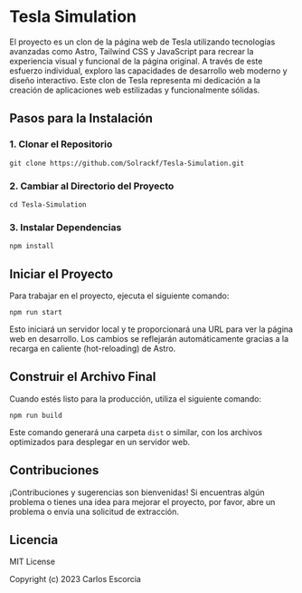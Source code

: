 
# Tesla Simulation

El proyecto es un clon de la página web de Tesla utilizando tecnologías avanzadas como Astro, Tailwind CSS y JavaScript para recrear la experiencia visual y funcional de la página original. A través de este esfuerzo individual, exploro las capacidades de desarrollo web moderno y diseño interactivo. Este clon de Tesla representa mi dedicación a la creación de aplicaciones web estilizadas y funcionalmente sólidas.


## Pasos para la Instalación

### 1. Clonar el Repositorio

    git clone https://github.com/Solrackf/Tesla-Simulation.git

### 2. Cambiar al Directorio del Proyecto

    cd Tesla-Simulation

### 3. Instalar Dependencias

    npm install

## Iniciar el Proyecto
Para trabajar en el proyecto, ejecuta el siguiente comando:

    npm run start

Esto iniciará un servidor local y te proporcionará una URL para ver la página web en desarrollo. Los cambios se reflejarán automáticamente gracias a la recarga en caliente (hot-reloading) de Astro.

## Construir el Archivo Final

Cuando estés listo para la producción, utiliza el siguiente comando:

    npm run build

Este comando generará una carpeta `dist` o similar, con los archivos optimizados para desplegar en un servidor web.

## Contribuciones

¡Contribuciones y sugerencias son bienvenidas! Si encuentras algún problema o tienes una idea para mejorar el proyecto, por favor, abre un problema o envía una solicitud de extracción.

## Licencia

MIT License

Copyright (c) 2023 Carlos Escorcia